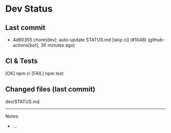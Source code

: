 # Dev Status

## Last commit
- 4d60355 chore(dev): auto-update STATUS.md [skip ci] (#1048) (github-actions[bot], 36 minutes ago)
## CI & Tests
[OK] npm ci
[FAIL] npm test

## Changed files (last commit)
dev/STATUS.md

---
Notes:
- ...
